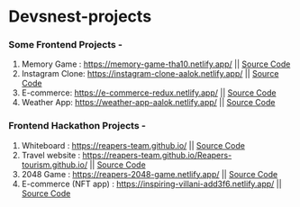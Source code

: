 # Devsnest-projects
### Some Frontend Projects -                                                            
1) Memory Game : https://memory-game-tha10.netlify.app/    || <a href="https://github.com/tanwarAalok/devsnest-projects/tree/main/Daily%20THA/THA%2035">Source Code</a>
2) Instagram Clone: https://instagram-clone-aalok.netlify.app/  || <a href="https://github.com/tanwarAalok/devsnest-projects/tree/main/Daily%20THA/THA%2035">Source Code</a>
3) E-commerce: https://e-commerce-redux.netlify.app/    || <a href="https://github.com/tanwarAalok/devsnest-projects/tree/main/Daily%20THA/THA%2035">Source Code</a>
4) Weather App: https://weather-app-aalok.netlify.app/  || <a href="https://github.com/tanwarAalok/devsnest-projects/tree/main/Daily%20THA/THA%2035">Source Code</a>

### Frontend Hackathon Projects - 
1) Whiteboard : https://reapers-team.github.io/   || <a href="https://github.com/tanwarAalok/devsnest-projects/tree/main/Daily%20THA/THA%2035">Source Code</a>
2) Travel website : https://reapers-team.github.io/Reapers-tourism.github.io/  || <a href="https://github.com/tanwarAalok/devsnest-projects/tree/main/Daily%20THA/THA%2035">Source Code</a>
3) 2048 Game : https://reapers-2048-game.netlify.app/   || <a href="https://github.com/tanwarAalok/devsnest-projects/tree/main/Daily%20THA/THA%2035">Source Code</a>
4) E-commerce (NFT app) : https://inspiring-villani-add3f6.netlify.app/   || <a href="https://github.com/tanwarAalok/devsnest-projects/tree/main/Daily%20THA/THA%2035">Source Code</a>
                                                                                        
